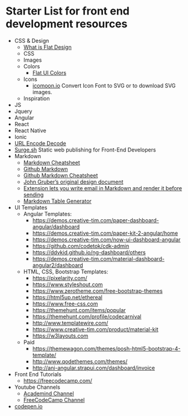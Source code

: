 # Starter List for front end development resources
* CSS & Design
    * [What is Flat Design](https://www.interaction-design.org/literature/topics/flat-design)
    * CSS
    * Images
    * Colors
        * [Flat UI Colors](https://flatuicolors.com/)
    * Icons
        * [icomoon.io](https://icomoon.io/) Convert Icon Font to SVG or to download SVG images.
    * Inspiration
* JS
* Jquery
* Angular
* React
* React Native
* Ionic
* [URL Encode Decode](https://www.url-encode-decode.com/)
* [Surge.sh](https://surge.sh/) Static web publishing for Front-End Developers
* Markdown
    * [Markdown Cheatsheet](https://www.markdownguide.org/cheat-sheet)
    * [Github Markdown](https://guides.github.com/features/mastering-markdown/)
    * [Github Markdown Cheatsheet](https://guides.github.com/pdfs/markdown-cheatsheet-online.pdf)
    * [John Gruber’s original design document](https://daringfireball.net/projects/markdown/)
    * [Extension lets you write email in Markdown and render it before sending](https://markdown-here.com/features.html)
    * [Markdown Table Generator](http://www.tablesgenerator.com/markdown_tables)
* UI Templates
    * Angular Templates:
        * https://demos.creative-tim.com/paper-dashboard-angular/dashboard
        * https://demos.creative-tim.com/paper-kit-2-angular/home
        * https://demos.creative-tim.com/now-ui-dashboard-angular
        * https://github.com/codetok/cdk-admin
        * https://ddvkid.github.io/ng-dashboard/others
        * https://demos.creative-tim.com/material-dashboard-angular2/dashboard
    * HTML, CSS, Bootstrap Templates:
        * https://pixelarity.com/
        * https://www.styleshout.com
        * https://www.zerotheme.com/free-bootstrap-themes
        * https://html5up.net/ethereal
        * https://www.free-css.com
        * https://themehunt.com/items/popular
        * https://themehunt.com/profile/codecarnival
        * http://www.templatewire.com/
        * https://www.creative-tim.com/product/material-kit
        * https://w3layouts.com
    * Paid 
        * https://themewagon.com/themes/posh-html5-bootstrap-4-template/
        * http://www.qodethemes.com/themes/
        * http://ani-angular.strapui.com/dashboard/invoice
* Front End Tutorials
    * https://freecodecamp.com/
* Youtube Channels
    * [Academind Channel](https://www.youtube.com/channel/UCSJbGtTlrDami-tDGPUV9-w/playlists)
    * [FreeCodeCamp Channel](https://www.youtube.com/channel/UC8butISFwT-Wl7EV0hUK0BQ)
* [codepen.io](https://codepen.io/)